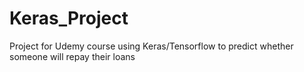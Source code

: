 # Keras_Project
Project for Udemy course using Keras/Tensorflow to predict whether someone will repay their loans
